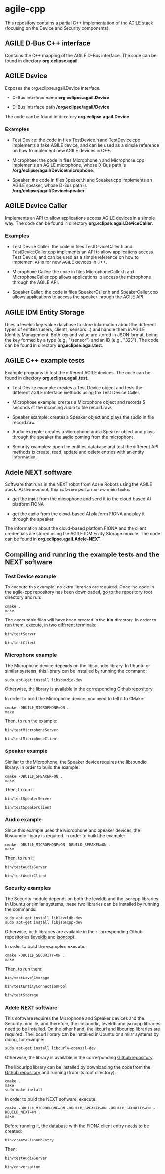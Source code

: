 # agile-cpp

This repository contains a partial C++ implementation of the AGILE stack (focusing on the Device and Security components).

## AGILE D-Bus C++ interface

Contains the C++ mapping of the AGILE D-Bus interface. The code can be found in directory **org.eclipse.agail**.

## AGILE Device

Exposes the org.eclipse.agail.Device interface.

* D-Bus interface name **org.eclipse.agail.Device**

* D-Bus interface path **/org/eclipse/agail/Device**

The code can be found in directory **org.eclipse.agail.Device**.

### Examples

* Test Device: the code in files TestDevice.h and TestDevice.cpp implements a fake AGILE device, and can be used as a simple reference on how to implement new AGILE devices in C++.

* Microphone: the code in files Microphone.h and Microphone.cpp implements an AGILE microphone, whose D-Bus path is **/org/eclipse/agail/Device/microphone<microphone-address>**.

* Speaker: the code in files Speaker.h and Speaker.cpp implements an AGILE speaker, whose D-Bus path is **/org/eclipse/agail/Device/speaker<speaker-address>**.

## AGILE Device Caller

Implements an API to allow applications access AGILE devices in a simple way. The code can be found in directory **org.eclipse.agail.DeviceCaller**.

### Examples

* Test Device Caller: the code in files TestDeviceCaller.h and TestDeviceCaller.cpp implements an API to allow applications access Test Device, and can be used as a simple reference on how to implement APIs for new AGILE devices in C++.

* Microphone Caller: the code in files MicrophoneCaller.h and MicrophoneCaller.cpp allows applications to access the microphone through the AGILE API.

* Speaker Caller: the code in files SpeakerCaller.h and SpeakerCaller.cpp allows applications to access the speaker through the AGILE API.

## AGILE IDM Entity Storage

Uses a leveldb key-value database to store information about the different types of entities (users, clients, sensors...) and handle them in AGILE Identity Management. Both key and value are stored in JSON format, being the key formed by a type (e.g., "/sensor") and an ID (e.g., "323"). The code can be found in directory **org.eclipse.agail.test**.

## AGILE C++ example tests

Example programs to test the different AGILE devices. The code can be found in directory **org.eclipse.agail.test**.

* Test Device example: creates a Test Device object and tests the different AGILE interface methods using the Test Device Caller.

* Microphone example: creates a Microphone object and records 5 seconds of the incoming audio to file record.raw.

* Speaker example: creates a Speaker object and plays the audio in file record.raw.

* Audio example: creates a Microphone and a Speaker object and plays through the speaker the audio coming from the microphone.

* Security examples: open the entities database and test the different API methods to create, read, update and delete entries with an entity information.

## Adele NEXT software

Software that runs in the NEXT robot from Adele Robots using the AGILE stack. At the moment, this software performs two main tasks:

* get the input from the microphone and send it to the cloud-based AI platform FIONA

* get the audio from the cloud-based AI platform FIONA and play it through the speaker

The information about the cloud-based platform FIONA and the client credentials are stored using the AGILE IDM Entity Storage module. The code can be found in **org.eclipse.agail.Adele-NEXT**.

## Compiling and running the example tests and the NEXT software

### Test Device example

To execute this example, no extra libraries are required. Once the code in the agile-cpp repository has been downloaded, go to the repository root directory and run:

```
cmake .
make
```

The executable files will have been created in the **bin** directory. In order to run them, execute, in two different terminals:

```
bin/testServer
```

```
bin/testClient
```

### Microphone example

The Microphone device depends on the libsoundio library. In Ubuntu or similar systems, this library can be installed by running the command:

```
sudo apt-get install libsoundio-dev
```

Otherwise, the library is available in the corresponding [Github repository](https://github.com/andrewrk/libsoundio).

In order to build the Microphone device, you need to tell it to CMake:

```
cmake -DBUILD_MICROPHONE=ON .
make
```

Then, to run the example:

```
bin/testMicrophoneServer
```

```
bin/testMicrophoneClient
```

### Speaker example

Similar to the Microphone, the Speaker device requires the libsoundio library. In order to build the example:

```
cmake -DBUILD_SPEAKER=ON .
make
```

Then, to run it:

```
bin/testSpeakerServer
```

```
bin/testSpeakerClient
```

### Audio example

Since this example uses the Microphone and Speaker devices, the libsoundio library is required. In order to build the example:

```
cmake -DBUILD_MICROPHONE=ON -DBUILD_SPEAKER=ON .
make
```

Then, to run it:

```
bin/testAudioServer
```

```
bin/testAudioClient
```

### Security examples

The Security module depends on both the leveldb and the jsoncpp libraries. In Ubuntu or similar systems, these two libraries can be installed by running the commands:

```
sudo apt-get install libleveldb-dev
sudo apt-get install libjsoncpp-dev
```

Otherwise, both libraries are available in their corresponding Github repositories ([leveldb](https://github.com/google/leveldb) and [jsoncpp](https://github.com/open-source-parsers/jsoncpp)).

In order to build the examples, execute:

```
cmake -DBUILD_SECURITY=ON .
make
```

Then, to run them:

```
bin/testLevelStorage
```

```
bin/testEntityConnectionPool
```

```
bin/testStorage
```

### Adele NEXT software

This software requires the Microphone and Speaker devices and the Security module, and therefore, the libsoundio, leveldb and jsoncpp libraries need to be installed. On the other hand, the libcurl and libcurlpp libraries are required. The libcurl library can be installed in Ubuntu or similar systems by doing, for example:

```
sudo apt-get install libcurl4-openssl-dev
```

Otherwise, the library is available in the corresponding [Github repository](https://github.com/curl/curl).

The libcurlpp library can be installed by downloading the code from the [Github repository](https://github.com/datacratic/curlpp) and running (from its root directory):

```
cmake .
make
sudo make install
```

In order to build the NEXT software, execute:

```
cmake -DBUILD_MICROPHONE=ON -DBUILD_SPEAKER=ON -DBUILD_SECURITY=ON -DBUILD_NEXT=ON .
make
```

Before running it, the database with the FIONA client entry needs to be created:

```
bin/createFionaDbEntry
```

Then:

```
bin/testAudioServer
```

```
bin/conversation
```
